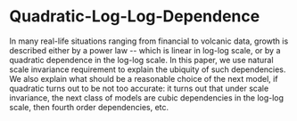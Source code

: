 # Quadratic-Log-Log-Dependence

In many real-life situations ranging from financial to volcanic data,
growth is described either by a power law -- which is linear in log-log scale, or by
a quadratic dependence in the log-log scale. In this paper, we use natural scale invariance
requirement to explain the ubiquity of such dependencies. We also explain what should be a
reasonable choice of the next model, if quadratic turns out to be not too accurate: it turns out that
under scale invariance, the next class of models are cubic dependencies in the log-log scale, then
fourth order dependencies, etc.

